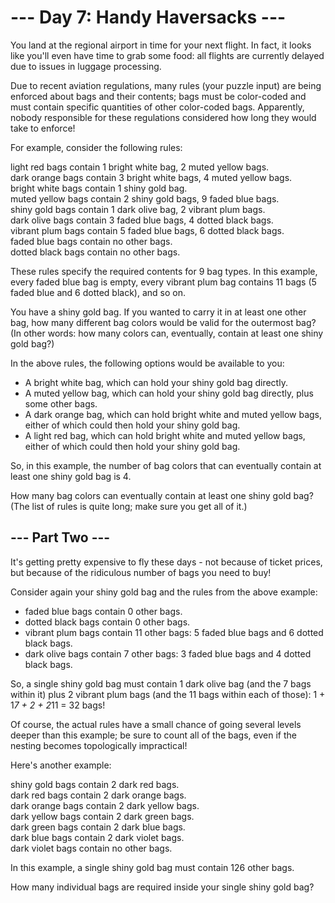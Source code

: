 # --- Day 7: Handy Haversacks ---

You land at the regional airport in time for your next flight. In fact, it looks like you'll even have time to grab some food: all flights are currently delayed due to issues in luggage processing.

Due to recent aviation regulations, many rules (your puzzle input) are being enforced about bags and their contents; bags must be color-coded and must contain specific quantities of other color-coded bags. Apparently, nobody responsible for these regulations considered how long they would take to enforce!

For example, consider the following rules:

light red bags contain 1 bright white bag, 2 muted yellow bags.  
dark orange bags contain 3 bright white bags, 4 muted yellow bags.  
bright white bags contain 1 shiny gold bag.  
muted yellow bags contain 2 shiny gold bags, 9 faded blue bags.  
shiny gold bags contain 1 dark olive bag, 2 vibrant plum bags.  
dark olive bags contain 3 faded blue bags, 4 dotted black bags.  
vibrant plum bags contain 5 faded blue bags, 6 dotted black bags.  
faded blue bags contain no other bags.  
dotted black bags contain no other bags.  

These rules specify the required contents for 9 bag types. In this example, every faded blue bag is empty, every vibrant plum bag contains 11 bags (5 faded blue and 6 dotted black), and so on.

You have a shiny gold bag. If you wanted to carry it in at least one other bag, how many different bag colors would be valid for the outermost bag? (In other words: how many colors can, eventually, contain at least one shiny gold bag?)

In the above rules, the following options would be available to you:

* A bright white bag, which can hold your shiny gold bag directly.
* A muted yellow bag, which can hold your shiny gold bag directly, plus some other bags.
* A dark orange bag, which can hold bright white and muted yellow bags, either of which could then hold your shiny gold bag.
* A light red bag, which can hold bright white and muted yellow bags, either of which could then hold your shiny gold bag.

So, in this example, the number of bag colors that can eventually contain at least one shiny gold bag is 4.

How many bag colors can eventually contain at least one shiny gold bag? (The list of rules is quite long; make sure you get all of it.)


## --- Part Two ---

It's getting pretty expensive to fly these days - not because of ticket prices, but because of the ridiculous number of bags you need to buy!

Consider again your shiny gold bag and the rules from the above example:

* faded blue bags contain 0 other bags.  
* dotted black bags contain 0 other bags.  
* vibrant plum bags contain 11 other bags: 5 faded blue bags and 6 dotted black bags.  
* dark olive bags contain 7 other bags: 3 faded blue bags and 4 dotted black bags.  

So, a single shiny gold bag must contain 1 dark olive bag (and the 7 bags within it) plus 2 vibrant plum bags (and the 11 bags within each of those): 1 + 1*7 + 2 + 2*11 = 32 bags!

Of course, the actual rules have a small chance of going several levels deeper than this example; be sure to count all of the bags, even if the nesting becomes topologically impractical!

Here's another example:

shiny gold bags contain 2 dark red bags.  
dark red bags contain 2 dark orange bags.  
dark orange bags contain 2 dark yellow bags.  
dark yellow bags contain 2 dark green bags.  
dark green bags contain 2 dark blue bags.  
dark blue bags contain 2 dark violet bags.  
dark violet bags contain no other bags.  

In this example, a single shiny gold bag must contain 126 other bags.

How many individual bags are required inside your single shiny gold bag?
